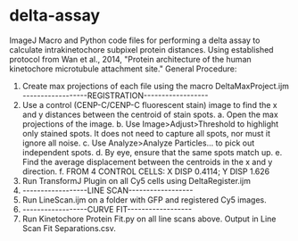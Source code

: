 # delta-assay
ImageJ Macro and Python code files for performing a delta assay to calculate intrakinetochore subpixel protein distances. Using established protocol from Wan et al., 2014, "Protein architecture of the human kinetochore microtubule attachment site."
General Procedure:
1. Create max projections of each file using the macro DeltaMaxProject.ijm
------------------REGISTRATION------------------
2. Use a control (CENP-C/CENP-C fluorescent stain) image to find the x and y distances between the centroid of stain spots.
	a. Open the max projections of the image.
	b. Use Image>Adjust>Threshold to highlight only stained spots. 
	   It does not need to capture all spots, nor must it ignore all noise.
	c. Use Analyze>Analyze Particles... to pick out independent spots.
	d. By eye, ensure that the same spots match up.
	e. Find the average displacement between the centroids in the x and y direction.
	f. FROM 4 CONTROL CELLS: X DISP 0.4114; Y DISP 1.626
3. Run TransformJ Plugin on all Cy5 cells using DeltaRegister.ijm
4. ------------------LINE SCAN------------------
5. Run LineScan.ijm on a folder with GFP and registered Cy5 images.
6. ------------------CURVE FIT------------------
7. Run Kinetochore Protein Fit.py on all line scans above. Output in Line Scan Fit Separations.csv.
